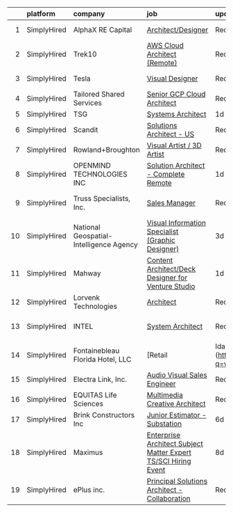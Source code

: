 

|    | platform    | company                                 | job                                                                                                                                                                         | update_time   | location                |
|---:|:------------|:----------------------------------------|:----------------------------------------------------------------------------------------------------------------------------------------------------------------------------|:--------------|:------------------------|
|  1 | SimplyHired | AlphaX RE Capital                       | [Architect/Designer](https://www.simplyhired.com/job/3FZq__pDBJ8vYzlGtVlQE2B5139EFuXTbT6DFUS_zXXVrLLWjOChbQ?q=visual+architect)                                             | Recently      | San Jose, CA            |
|  2 | SimplyHired | Trek10                                  | [AWS Cloud Architect (Remote)](https://www.simplyhired.com/job/RklG0hKuuFzy_lte37uzqIFoRxDQ4rotGo6knLqN_kWq2CDSWHWAAw?q=visual+architect)                                   | Recently      | Remote                  |
|  3 | SimplyHired | Tesla                                   | [Visual Designer](https://www.simplyhired.com/job/8xa7SsHkWQizRBz7HRMgc0sut82wRjL2HB4GxCDCe5d307YkKcUF3g?q=visual+architect)                                                | Recently      | Hawthorne, CA           |
|  4 | SimplyHired | Tailored Shared Services                | [Senior GCP Cloud Architect](https://www.simplyhired.com/job/1U9-U6EjMqvZyPQbf3kwmmrLvnJPkOA_vUAr_YwoX6Mhfd9f6uJNmQ?q=visual+architect)                                     | Recently      | Remote                  |
|  5 | SimplyHired | TSG                                     | [Systems Architect](https://www.simplyhired.com/job/aOxZflN2gSjeUp_nG0xKjr0uewDjHDERObbghi7JtKTrkxXJcKH1Ng?q=visual+architect)                                              | 1d            | Remote                  |
|  6 | SimplyHired | Scandit                                 | [Solutions Architect - US](https://www.simplyhired.com/job/ijWZhdWUZDprVBvRfpAcox1y5XvIJeaOETlXe47QDXVBWsRHtvm3Pg?q=visual+architect)                                       | Recently      | Boston, MA              |
|  7 | SimplyHired | Rowland+Broughton                       | [Visual Artist / 3D Artist](https://www.simplyhired.com/job/a6jc09FaT-WsTWRX4SZ9r250FnXzzVMgqyOB-q7qjxkVTn6ELeF_Pg?q=visual+architect)                                      | Recently      | Denver, CO              |
|  8 | SimplyHired | OPENMIND TECHNOLOGIES INC               | [Solution Architect - Complete Remote](https://www.simplyhired.com/job/UmU7o53VumA19JiLUyoVsIBmKrEX7qzMSK-Jza5GwXbvA0xBpVqIJQ?q=visual+architect)                           | 1d            | Remote                  |
|  9 | SimplyHired | Truss Specialists, Inc.                 | [Sales Manager](https://www.simplyhired.com/job/VGXb12crtgX3v9zaaBLxKWScEw8uia32lgDVlYnuWfFGyxY7lOflqQ?q=visual+architect)                                                  | Recently      | La Crescent, MN         |
| 10 | SimplyHired | National Geospatial-Intelligence Agency | [Visual Information Specialist (Graphic Designer)](https://www.simplyhired.com/job/Jm1R91Kb_-Z_lE62mWMzEhR646NzDhKcyRfHekIDMToMfTbcgMvKfg?q=visual+architect)               | 3d            | Springfield, VA         |
| 11 | SimplyHired | Mahway                                  | [Content Architect/Deck Designer for Venture Studio](https://www.simplyhired.com/job/WFZdB8p9_tJeLZUEkDzpmrrbV0xg_nyJXny4sjHPp8xnepdeDaZydQ?q=visual+architect)             | 1d            | California              |
| 12 | SimplyHired | Lorvenk Technologies                    | [Architect](https://www.simplyhired.com/job/WJMOqHEcOx_7fbbsoUARMu3jjbf6tPZG0vsqS2vOp_4a7gGq13_umg?q=visual+architect)                                                      | Recently      | Richmond, KY            |
| 13 | SimplyHired | INTEL                                   | [System Architect](https://www.simplyhired.com/job/npKJ6VzyLyqZXhzCaAkwJePIYCdzn-7h_DoUZ0IAWXA5MLO61Q0oVw?q=visual+architect)                                               | Recently      | Folsom, CA +2 locations |
| 14 | SimplyHired | Fontainebleau Florida Hotel, LLC        | [Retail | Ida and Harry Sales Associate](https://www.simplyhired.com/job/IQIaTMjJKE9uQXyWQyve4MwWtgx9K3deCVT3PSkWGjsTmUuRhtXqxQ?q=visual+architect)                         | Recently      | Miami Beach, FL         |
| 15 | SimplyHired | Electra Link, Inc.                      | [Audio Visual Sales Engineer](https://www.simplyhired.com/job/kF47vk1IG-v57H2j4yuoLOjmyofKk95evvrWgJf4qLeJ4IRticDixg?q=visual+architect)                                    | Recently      | Dallas, TX              |
| 16 | SimplyHired | EQUITAS Life Sciences                   | [Multimedia Creative Architect](https://www.simplyhired.com/job/ichTX3k1Ejo7tX1GyCNQsvRJKJYEbv4IqWgcjyZm74n5FB1102LY-Q?q=visual+architect)                                  | Recently      | Essex, VT               |
| 17 | SimplyHired | Brink Constructors Inc                  | [Junior Estimator - Substation](https://www.simplyhired.com/job/gmVqm8qSLbnKeYPIkBd_6vfL0z-z0Gl0MKHXnKcyBtRgEGdPxQyKHg?q=visual+architect)                                  | 6d            | Rapid City, SD          |
| 18 | SimplyHired | Maximus                                 | [Enterprise Architect Subject Matter Expert TS/SCI Hiring Event](https://www.simplyhired.com/job/CQFKOxfd5ZwEVTa6bBW9c-SdHUnKC5zQOj3k502LIIgiyeGbdHw8fg?q=visual+architect) | 8d            | McLean, VA              |
| 19 | SimplyHired | ePlus inc.                              | [Principal Solutions Architect - Collaboration](https://www.simplyhired.com/job/tZ-0QJfqoUzuEa0usGz4QKTzjlrl08oHLz7wBNa5RM9ZUMvkObcGJA?q=visual+architect)                  | Recently      | Milpitas, CA            |